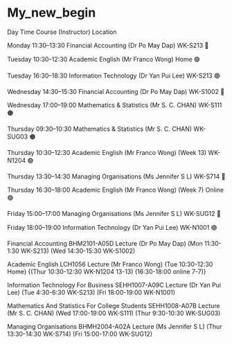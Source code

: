 # My_new_begin

Day	Time	Course (Instructor)	Location	

Monday	11:30–13:30	Financial Accounting (Dr Po May Dap)	WK-S213	🔵

Tuesday	10:30–12:30	Academic English (Mr Franco Wong)	Home 🟢	

Tuesday	16:30–18:30	Information Technology (Dr Yan Pui Lee)	WK-S213	🟣

Wednesday	14:30–15:30	Financial Accounting (Dr Po May Dap)	WK-S1002 🔵

Wednesday	17:00–19:00	Mathematics & Statistics (Mr S. C. CHAN)	WK-S111	🟠

Thursday	09:30–10:30	Mathematics & Statistics (Mr S. C. CHAN)	WK-SUG03 🟠

Thursday	10:30–12:30	Academic English (Mr Franco Wong) (Week 13)	WK-N1204	🟢

Thursday	13:30–14:30	Managing Organisations (Ms Jennifer S L)	WK-S714	🔴

Thursday	16:30–18:00	Academic English (Mr Franco Wong) (Week 7)	Online	🟢

Friday	15:00–17:00	Managing Organisations (Ms Jennifer S L)	WK-SUG12	🔴

Friday	18:00–19:00	Information Technology (Dr Yan Pui Lee)	WK-N1001	🟣

Financial Accounting BHM2101-A05D Lecture (Dr Po May Dap) (Mon 11:30-1:30 WK-S213) (Wed 14:30-15:30 WK-S1002) 

Academic English LCH1056 Lecture (Mr Franco Wong) (Tue 10:30-12:30 Home) {(Thur 10:30-12:30 WK-N1204 13-13) (16:30-18:00 online 7-7)}

Information Technology For Business SEHH1007-A09C Lecture (Dr Yan Pui Lee) (Tue 4:30-6:30 WK-S213) (Fri 18:00-19:00 WK-N1001)

Mathematics And Statistics For College Students SEHH1008-A07B Lecture (Mr S. C. CHAN) (Wed 17:00-19:00 WK-S111) (Thur 9:30-10:30 WK-SUG03)

Managing Organisations BHMH2004-A02A Lecture (Ms Jennifer S L) (Thur 13:30-14:30 WK-S714) (Fri 15:00-17:00 WK-SUG12) 

